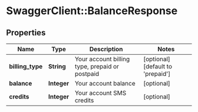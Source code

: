 # SwaggerClient::BalanceResponse

## Properties
Name | Type | Description | Notes
------------ | ------------- | ------------- | -------------
**billing_type** | **String** | Your account billing type, prepaid or postpaid | [optional] [default to &#39;prepaid&#39;]
**balance** | **Integer** | Your account balance | [optional] 
**credits** | **Integer** | Your account SMS credits | [optional] 


